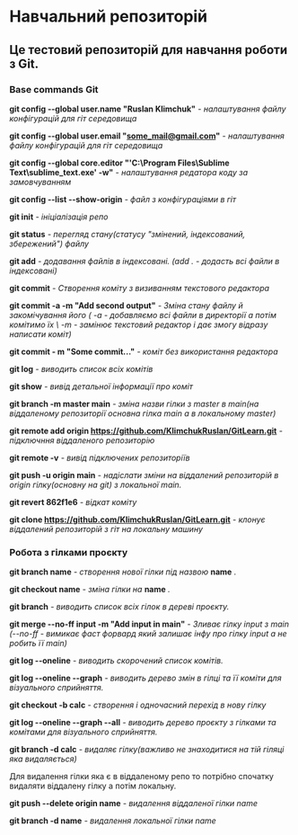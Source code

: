 # Навчальний репозиторій

## Це тестовий репозиторій для навчання роботи з Git.

### Base commands Git

**git config --global user.name "Ruslan Klimchuk"** *- налаштування файлу конфігурацій для гіт середовища*

**git config --global user.email "some_mail@gmail.com"** *- налаштування файлу конфігурацій для гіт cередовища*

**git config --global core.editor "'C:\Program Files\Sublime Text\sublime_text.exe' -w"** *- налаштування редатора коду за замовчуванням*

**git config --list --show-origin** *- файл з конфігураціями в гіт*

**git init** *- ініціалізація репо* 

**git status** *- перегляд стану(статусу "змінений, індексований, збережений") файлу*

**git add** *- додавання файлів в індексовані. (add . - додасть всі файли в індексовані)*

**git commit** *- Створення коміту з визиванням текстового редактора*

**git commit -a -m "Add second output"** *- Зміна стану файлу й закомічування його ( -а - добавляємо всі файли в директорії а потім комітимо їх \ -m - замінює текстовий редактор і дає змогу відразу написати коміт)*

**git commit - m "Some commit..."** *- коміт без використання редактора*

**git log** *- виводить список всіх комітів* 

**git show** *- вивід детальної інформації про коміт*

**git branch -m master main** *- зміна назви гілки з master в main(на 	віддаленому репозиторії основна гілка main а в локальному master)*

**git remote add origin https://github.com/KlimchukRuslan/GitLearn.git** *- підключння віддаленого репозиторію*

**git remote -v** *- вивід підключених репозиторіїв*

**git push -u origin main** *- надіслати зміни на віддалений репозиторій в origin гілку(основну на git) з локальної main.*

**git revert 862f1e6** *- відкат коміту*

**git clone https://github.com/KlimchukRuslan/GitLearn.git** *- клонує віддалений репозиторій з гіт на локальну машину*

### Робота з гілками проєкту

**git branch name** *- створення нової гілки під назвою* **name** *.*

**git checkout name** *- зміна гілки на* **name** *.*

**git branch** *- виводить список всіх гілок в дереві проєкту.*

**git merge --no-ff input -m "Add input in main"** *- Зливає гілку input з main (--no-ff - вимикає фаст форвард який залишає інфу про гілку input а не робить її main)* 

**git log --oneline** *- виводить скорочений список комітів.* 

**git log --oneline --graph** *- виводить дерево змін в гілці та її коміти для візуального сприйняття.*

**git checkout -b calc** *- створення і одночасний перехід в нову гілку*

**git log --oneline --graph --all** *- виводить дерево проєкту з гілками та комітами для візуального сприйняття.*

**git branch -d calc** *- видаляє гілку(важливо не знаходитися на тій гіляці яка видаляється)*

Для видалення гілки яка є в віддаленому репо то потрібно спочатку видаляти віддалену гілку а потім локальну. 

**git push --delete origin name** *- видалення віддаленої гілки name*

**git branch -d name** *- видалення локальної гілки name*